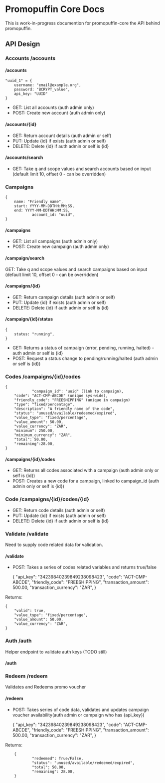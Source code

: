 # Promopuffin Core Docs

This is work-in-progress documention for promopuffin-core the API behind promopuffin.
 

## API Design

### Accounts /accounts

#### /accounts

	"uuid_1" = {
		username: "email@example.org",
		password: "BCRYPT_value",
		api_key: "UUID"
	}

* GET: List all accounts (auth admin only)
* POST: Create new account (auth admin only)

#### /accounts/{id}

* GET: Return account details (auth admin or self)
* PUT: Update {id} if exists (auth admin or self)
* DELETE: Delete {id} if auth admin or self is {id}

#### /accounts/search

* GET: Take q and scope values and search accounts based on input (default limit 10, offset 0 - can be overridden)

### Campaigns

	{
		name: "Friendly name",
		start: YYYY-MM-DDTHH:MM:SS,
		end: YYYY-MM-DDTHH:MM:SS,
                account_id: "uuid",
	}

#### /campaigns

* GET: List all campaigns (auth admin only)
* POST: Create new campaign (auth admin only)

#### /campaign/search

GET: Take q and scope values and search campaigns based on input (default limit 10, offset 0 - can be overridden)

#### /campaigns/{id}

* GET: Return campaign details (auth admin or self)
* PUT: Update {id} if exists (auth admin or self)
* DELETE: Delete {id} if auth admin or self is {id}

#### /campaign/{id}/status

	{
		status: "running",
	}

* GET: Returns a status of campaign (error, pending, running, halted) - auth admin or self is {id}
* POST: Request a status change to pending/running/halted (auth admin or self is {id})

### Codes /campaigns/{id}/codes

	{
                "campaign_id": "uuid" (link to campaign),
		"code": "ACT-CMP-ABCDE" (unique sys-wide),
		"friendly_code": "FREESHIPPING" (unique in campaign)
		"type": "fixed/percentage",
		"description": "A friendly name of the code",
		"status": "unused/available/redeemed/expired",
		"value_type": "fixed/percentage",
		"value_amount": 50.00,
		"value_currency": "ZAR",
		"minimum": 250.00,
		"minimum_currency": "ZAR",
		"total": 50.00,
		"remaining":28.00,
	}

#### /campaigns/{id}/codes

* GET: Returns all codes associated with a campaign (auth admin only or self is {id})
* POST: Creates a new code for a campaign, linked to campaign_id (auth admin only or self is {id})

### Code /campaigns/{id}/codes/{id}

* GET: Return code details (auth admin or self)
* PUT: Update {id} if exists (auth admin or self)
* DELETE: Delete {id} if auth admin or self is {id}


### Validate /validate

Need to supply code related data for validation.

#### /validate

* POST: Takes a series of codes related variables and returns true/false

	{
		"api_key": "34239840239849238098423",
		"code": "ACT-CMP-ABCDE",
		"friendly_code": "FREESHIPPING",
		"transaction_amount": 500.00,
		"transaction_currency": "ZAR",
	}

Returns:

	{
		"valid": true,
		"value_type": "fixed/percentage",
		"value_amount": 50.00,
		"value_currency": "ZAR", 
	}
	
### Auth /auth

Helper endpoint to validate auth keys (TODO still)

#### /auth

### Redeem /redeem

Validates and Redeems promo voucher 

#### /redeem

* POST: Takes series of code data, validates and updates campaign voucher availability(auth admin or campaign who has {api_key})

	{
		"api_key": "34239840239849238098423",
		"code": "ACT-CMP-ABCDE",
		"friendly_code": "FREESHIPPING",
		"transaction_amount": 500.00,
		"transaction_currency": "ZAR",
	}

Returns:

        {
                "redeemed": True/False,
                "status": "unused/available/redeemed/expired",
                "total": 50.00,
                "remaining": 28.00,
        }

